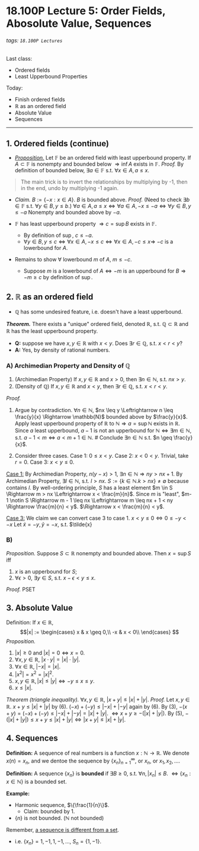 # 18.100P Lecture 5: Order Fields, Abosolute Value, Sequences
###### tags: `18.100P Lectures`
Last class:
* Ordered fields
* Least Upperbound Properties

Today:
* Finish ordered fields
* $\mathbb{R}$ as an ordered field
* Absolute Value
* Sequences

---

## 1. Ordered fields (continue)
* <u>*Proposition.*</u> Let $\mathbb{F}$ be an ordered field with least upperbound property. If $A \subset 
\mathbb{F}$ is nonempty and bounded below $\Rightarrow \inf A$ exists in $\mathbb{F}$. 
*Proof.* By definition of bounded below, $\exists a \in \mathbb{F}$ s.t. $\forall x \in A, a \leq x$.

> The main trick is to invert the relationships by multiplying by -1, then in the end, undo by multiplying -1 again.

* *Claim.* $B := \{-x : x \in A\}$. $B$ is bounded above.
*Proof.* (Need to check $\exists b \in \mathbb{F}$ s.t. $\forall y \in B, y \leq b$.) $\forall a \in A, a \leq x \Leftrightarrow \forall a \in A, -x \leq -a \Leftrightarrow \forall y \in B, y \leq -a$ 
Nonempty and bounded above by $-a$.

* $\mathbb{F}$ has least upperbound property $\Rightarrow c= \sup B$ exists in $\mathbb{F}$. 
    * By definition of $\sup$, $c \leq -a$.
    * $\forall y \in B, y \leq c \Leftrightarrow \forall x \in A, -x \leq c \Leftrightarrow \forall x \in A, -c \leq x \Rightarrow$ $-c$ is a lowerbound for $A$.
* Remains to show $\forall$ lowerbound $m$ of $A$, $m \leq -c$.
    * Suppose $m$ is a lowerbound of $A \Leftrightarrow -m$ is an upperbound for $B \Rightarrow -m \geq c$ by definition of $\sup$. 


## 2. $\mathbb{R}$ as an ordered field
* $\mathbb{Q}$ has some undesired feature, i.e. doesn't have a least upperbound.

***Theorem.*** There exists a "unique" ordered field, denoted $\mathbb{R}$, s.t. $\mathbb{Q} \subset \mathbb{R}$ and $\mathbb{R}$ has the least upperbound property.
* **Q:** suppose we have $x,y \in \mathbb{R}$ with $x < y$. Does $\exists r \in \mathbb{Q}$, s.t. $x < r < y$?
* **A:** Yes, by density of rational numbers.

### A) Archimedian Property and Density of $\mathbb{Q}$
1. (Archimedian Property) If $x,y \in \mathbb{R}$ and $x > 0$, then $\exists n \in \mathbb{N}$, s.t. $nx > y$.
2. (Density of $\mathbb{Q}$) If $x,y \in \mathbb{R}$ and $x < y$, then $\exists r \in \mathbb{Q}$, s.t. $x < r < y$.

*Proof.*
1. Argue by contradiction. $\forall n \in \mathbb{N}$, $nx \leq y \Leftrightarrow n \leq \frac{y}{x} \Rightarrow \mathbb{N}$ bounded above by $\frac{y}{x}$.
Apply least upperbound property of $\mathbb{R}$ to $\mathbb{N} \Rightarrow a = \sup \mathbb{N}$ exists in $\mathbb{R}$.
Since $a$ least upperbound, $a-1$ is not an upperbound for $\mathbb{N} \Leftrightarrow \exists m \in \mathbb{N}$, s.t. $a-1 < m \Leftrightarrow a < m + 1 \in \mathbb{N}$. #
Conclude $\exists n \in \mathbb{N}$ s.t. $n \geq \frac{y}{x}$.

2. Consider three cases.
Case 1: $0 \leq x < y$.
Case 2: $x < 0 < y$. Trivial, take $r = 0$.
Case 3: $x < y \leq 0$.

<u>Case 1:</u> By Archimedian Property, $n(y-x) > 1$, $\exists n \in \mathbb{N} \Rightarrow ny > nx + 1$. By Archimedian Property, $\exists l \in \mathbb{N}$, s.t. $l > nx$.
$S := \{k \in \mathbb{N}. k > nx\} \neq \emptyset$ because contains $l$.
By well-ordering principle, $S$ has a least element $m \in S \Rightarrow m > nx \Leftrightarrow x < \frac{m}{n}$.
Since $m$ is "least", $m-1 \notin S \Rightarrow m - 1 \leq nx \Leftrightarrow m \leq nx + 1 < ny \Rightarrow \frac{m}{n} < y$.
$\Rightarrow x < \frac{m}{n} < y$.

<u>Case 3:</u> We claim we can convert case 3 to case 1. $x < y \leq 0 \Leftrightarrow 0 \leq -y < -x$ Let $\tilde{x} = -y, \tilde{y} = -x$, s.t. $\tilde{x} 

### B) 
*Proposition.* Suppose $S \subset \mathbb{R}$ nonempty and bounded above. Then $x = \sup S$ iff
1. $x$ is an upperbound for $S$;
2. $\forall \epsilon > 0$, $\exists y \in S$, s.t. $x - \epsilon < y \leq x$.

*Proof.* PSET

## 3. Absolute Value
Definition: If $x \in \mathbb{R}$, 
$$|x| :=
\begin{cases}
x & x \geq 0,\\
-x & x < 0\\
\end{cases}
$$
*Proposition.*
1. $|x| \geq 0$ and $|x| = 0 \Leftrightarrow x = 0$.
2. $\forall x, y \in \mathbb{R}$, $|x \cdot y| = |x| \cdot |y|$.
3. $\forall x \in \mathbb{R}$, $|-x| = |x|$.
4. $|x^2| = x^2 = |x|^2$.
5. $x,y \in \mathbb{R}, |x| \leq |y| \Leftrightarrow -y \leq x \leq y$.
6. $x \leq |x|$.

*Theorem (triangle inequality).* $\forall x,y \in \mathbb{R}$, $|x + y| \leq |x| + |y|$.
*Proof.* 
Let $x,y \in \mathbb{R}$. $x+y \leq |x| + |y|$ by (6).
$(-x) + (-y) \leq |-x| + |-y|$ again by (6).
By (3), $-(x+y) = (-x) + (-y) \leq |-x| + |-y| = |x| + |y|$.
$\Leftrightarrow x+y \geq -(|x| + |y|)$.
By (5), $-(|x| + |y|) \leq x+y \leq |x| + |y| \Leftrightarrow |x+y| \leq |x| + |y|$.



## 4. Sequences
**Definition:** A sequence of real numbers is a function $x: \mathbb{N} \rightarrow \mathbb{R}$. We denote $x(n) = x_n$, and we dentoe the sequence by $\{x_n\}_{n=1}^{\infty},$ or $x_n$, or $x_1, x_2, \dots$.

**Definition:** A sequence $\{x_n\}$ is **bounded** if $\exists B \geq 0$, s.t. $\forall n, |x_n| \leq B$.
$\Leftrightarrow \{x_n:x \in \mathbb{N}\}$ is a bounded set.

**Example:**
* Harmonic sequence, $\{\frac{1}{n}\}$.
    * Claim: bounded by 1.
* $\{n\}$ is not bounded. ($\mathbb{N}$ not bounded)


Remember, <u>a sequence is different from a set</u>.
* i.e. $\{x_n\} = 1, -1, 1, -1, \dots$, $S_n = \{1, -1\}.$ 
